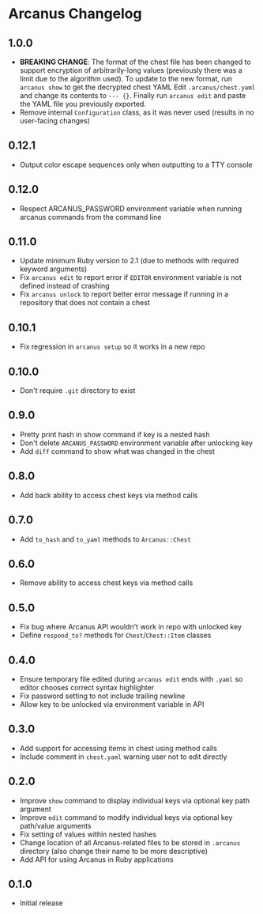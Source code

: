 # Arcanus Changelog

## 1.0.0

* **BREAKING CHANGE**: The format of the chest file has been changed
  to support encryption of arbitrarily-long values (previously there
  was a limit due to the algorithm used). To update to the new format,
  run `arcanus show` to get the decrypted chest YAML
  Edit `.arcanus/chest.yaml` and change its contents to `--- {}`. Finally
  run `arcanus edit` and paste the YAML file you previously exported.
* Remove internal `Configuration` class, as it was never used
  (results in no user-facing changes)

## 0.12.1

* Output color escape sequences only when outputting to a TTY console

## 0.12.0

* Respect ARCANUS_PASSWORD environment variable when running arcanus commands
  from the command line

## 0.11.0

* Update minimum Ruby version to 2.1 (due to methods with required keyword
  arguments)
* Fix `arcanus edit` to report error if `EDITOR` environment variable is not
  defined instead of crashing
* Fix `arcanus unlock` to report better error message if running in a
  repository that does not contain a chest

## 0.10.1

* Fix regression in `arcanus setup` so it works in a new repo

## 0.10.0

* Don't require `.git` directory to exist

## 0.9.0

* Pretty print hash in show command if key is a nested hash
* Don't delete `ARCANUS_PASSWORD` environment variable after unlocking key
* Add `diff` command to show what was changed in the chest

## 0.8.0

* Add back ability to access chest keys via method calls

## 0.7.0

* Add `to_hash` and `to_yaml` methods to `Arcanus::Chest`

## 0.6.0

* Remove ability to access chest keys via method calls

## 0.5.0

* Fix bug where Arcanus API wouldn't work in repo with unlocked key
* Define `respond_to?` methods for `Chest`/`Chest::Item` classes

## 0.4.0

* Ensure temporary file edited during `arcanus edit` ends with `.yaml` so
  editor chooses correct syntax highlighter
* Fix password setting to not include trailing newline
* Allow key to be unlocked via environment variable in API

## 0.3.0

* Add support for accessing items in chest using method calls
* Include comment in `chest.yaml` warning user not to edit directly

## 0.2.0

* Improve `show` command to display individual keys via optional key path
  argument
* Improve `edit` command to modify individual keys via optional key path/value
  arguments
* Fix setting of values within nested hashes
* Change location of all Arcanus-related files to be stored in `.arcanus`
  directory (also change their name to be more descriptive)
* Add API for using Arcanus in Ruby applications

## 0.1.0

* Initial release
